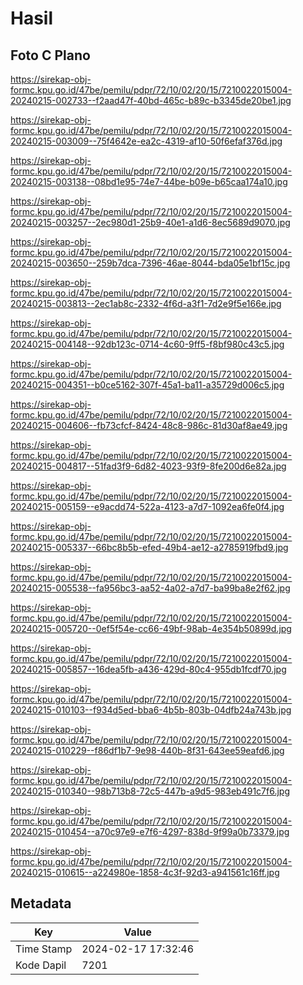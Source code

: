 # Hasil

## Foto C Plano

https://sirekap-obj-formc.kpu.go.id/47be/pemilu/pdpr/72/10/02/20/15/7210022015004-20240215-002733--f2aad47f-40bd-465c-b89c-b3345de20be1.jpg

https://sirekap-obj-formc.kpu.go.id/47be/pemilu/pdpr/72/10/02/20/15/7210022015004-20240215-003009--75f4642e-ea2c-4319-af10-50f6efaf376d.jpg

https://sirekap-obj-formc.kpu.go.id/47be/pemilu/pdpr/72/10/02/20/15/7210022015004-20240215-003138--08bd1e95-74e7-44be-b09e-b65caa174a10.jpg

https://sirekap-obj-formc.kpu.go.id/47be/pemilu/pdpr/72/10/02/20/15/7210022015004-20240215-003257--2ec980d1-25b9-40e1-a1d6-8ec5689d9070.jpg

https://sirekap-obj-formc.kpu.go.id/47be/pemilu/pdpr/72/10/02/20/15/7210022015004-20240215-003650--259b7dca-7396-46ae-8044-bda05e1bf15c.jpg

https://sirekap-obj-formc.kpu.go.id/47be/pemilu/pdpr/72/10/02/20/15/7210022015004-20240215-003813--2ec1ab8c-2332-4f6d-a3f1-7d2e9f5e166e.jpg

https://sirekap-obj-formc.kpu.go.id/47be/pemilu/pdpr/72/10/02/20/15/7210022015004-20240215-004148--92db123c-0714-4c60-9ff5-f8bf980c43c5.jpg

https://sirekap-obj-formc.kpu.go.id/47be/pemilu/pdpr/72/10/02/20/15/7210022015004-20240215-004351--b0ce5162-307f-45a1-ba11-a35729d006c5.jpg

https://sirekap-obj-formc.kpu.go.id/47be/pemilu/pdpr/72/10/02/20/15/7210022015004-20240215-004606--fb73cfcf-8424-48c8-986c-81d30af8ae49.jpg

https://sirekap-obj-formc.kpu.go.id/47be/pemilu/pdpr/72/10/02/20/15/7210022015004-20240215-004817--51fad3f9-6d82-4023-93f9-8fe200d6e82a.jpg

https://sirekap-obj-formc.kpu.go.id/47be/pemilu/pdpr/72/10/02/20/15/7210022015004-20240215-005159--e9acdd74-522a-4123-a7d7-1092ea6fe0f4.jpg

https://sirekap-obj-formc.kpu.go.id/47be/pemilu/pdpr/72/10/02/20/15/7210022015004-20240215-005337--66bc8b5b-efed-49b4-ae12-a2785919fbd9.jpg

https://sirekap-obj-formc.kpu.go.id/47be/pemilu/pdpr/72/10/02/20/15/7210022015004-20240215-005538--fa956bc3-aa52-4a02-a7d7-ba99ba8e2f62.jpg

https://sirekap-obj-formc.kpu.go.id/47be/pemilu/pdpr/72/10/02/20/15/7210022015004-20240215-005720--0ef5f54e-cc66-49bf-98ab-4e354b50899d.jpg

https://sirekap-obj-formc.kpu.go.id/47be/pemilu/pdpr/72/10/02/20/15/7210022015004-20240215-005857--16dea5fb-a436-429d-80c4-955db1fcdf70.jpg

https://sirekap-obj-formc.kpu.go.id/47be/pemilu/pdpr/72/10/02/20/15/7210022015004-20240215-010103--f934d5ed-bba6-4b5b-803b-04dfb24a743b.jpg

https://sirekap-obj-formc.kpu.go.id/47be/pemilu/pdpr/72/10/02/20/15/7210022015004-20240215-010229--f86df1b7-9e98-440b-8f31-643ee59eafd6.jpg

https://sirekap-obj-formc.kpu.go.id/47be/pemilu/pdpr/72/10/02/20/15/7210022015004-20240215-010340--98b713b8-72c5-447b-a9d5-983eb491c7f6.jpg

https://sirekap-obj-formc.kpu.go.id/47be/pemilu/pdpr/72/10/02/20/15/7210022015004-20240215-010454--a70c97e9-e7f6-4297-838d-9f99a0b73379.jpg

https://sirekap-obj-formc.kpu.go.id/47be/pemilu/pdpr/72/10/02/20/15/7210022015004-20240215-010615--a224980e-1858-4c3f-92d3-a941561c16ff.jpg


## Metadata

| Key        | Value               |
| ---------- | ------------------- |
| Time Stamp | 2024-02-17 17:32:46 |
| Kode Dapil | 7201                |



